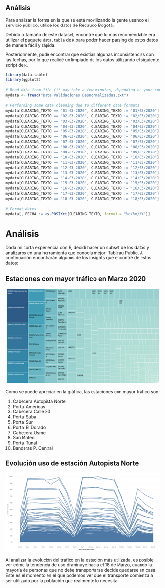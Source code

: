 ## Análisis

Para analizar la forma en la que se está movilizando la gente usando el servicio público, utilicé los datos de Recaudo Bogotá.

Debido al tamaño de este dataset, encontré que lo más recomendable era utilizar el paquete `data.table` de `R` para poder hacer parsing de estos datos de manera fácil y rápida.

Posteriormente, pude encontrar que existían algunas inconsistencias con las fechas, por lo que realicé un limpiado de los datos utilizando el siguiente script de `R`.

```R
library(data.table)
library(ggplot2)

# Read data from file (it may take a few minutes, depending on your computer)
mydata <- fread("Data Validaciones Desnormalizadas.txt")

# Performing some data cleaning due to different date formats
mydata[CLEARING_TEXTO == "01-03-2020", CLEARING_TEXTO := "01/03/2020"]
mydata[CLEARING_TEXTO == "02-03-2020", CLEARING_TEXTO := "02/03/2020"]
mydata[CLEARING_TEXTO == "03-03-2020", CLEARING_TEXTO := "03/03/2020"]
mydata[CLEARING_TEXTO == "04-03-2020", CLEARING_TEXTO := "04/03/2020"]
mydata[CLEARING_TEXTO == "05-03-2020", CLEARING_TEXTO := "05/03/2020"]
mydata[CLEARING_TEXTO == "06-03-2020", CLEARING_TEXTO := "06/03/2020"]
mydata[CLEARING_TEXTO == "07-03-2020", CLEARING_TEXTO := "07/03/2020"]
mydata[CLEARING_TEXTO == "08-03-2020", CLEARING_TEXTO := "08/03/2020"]
mydata[CLEARING_TEXTO == "09-03-2020", CLEARING_TEXTO := "09/03/2020"]
mydata[CLEARING_TEXTO == "10-03-2020", CLEARING_TEXTO := "10/03/2020"]
mydata[CLEARING_TEXTO == "11-03-2020", CLEARING_TEXTO := "11/03/2020"]
mydata[CLEARING_TEXTO == "12-03-2020", CLEARING_TEXTO := "12/03/2020"]
mydata[CLEARING_TEXTO == "13-03-2020", CLEARING_TEXTO := "13/03/2020"]
mydata[CLEARING_TEXTO == "14-03-2020", CLEARING_TEXTO := "14/03/2020"]
mydata[CLEARING_TEXTO == "15-03-2020", CLEARING_TEXTO := "15/03/2020"]
mydata[CLEARING_TEXTO == "16-03-2020", CLEARING_TEXTO := "16/03/2020"]
mydata[CLEARING_TEXTO == "17-03-2020", CLEARING_TEXTO := "17/03/2020"]
mydata[CLEARING_TEXTO == "18-03-2020", CLEARING_TEXTO := "18/03/2020"]

# Format dates
mydata[, FECHA := as.POSIXct(CLEARING_TEXTO, format = "%d/%m/%Y")]
```

# Análisis
Dada mi corta experiencia con R, decidí hacer un subset de los datos y analizaros en una herramienta que conocía mejor: Tableau Public. A continuación encontrarán algunos de los insights que encontré de estos datos:

## Estaciones con mayor tráfico en Marzo 2020
![alt text](/participantes/carlos_pinto/visualizacion/box_plot.png "Estaciones con mayor tráfico en Marzo 2020")

Como se puede apreciar en la gráfica, las estaciones con mayor tráfico son:
1. Cabecera Autopista Norte
2. Portal Américas
3. Cabecera Calle 80
4. Portal Suba
5. Portal Sur
6. Portal El Dorado
7. Cabecera Usme
8. San Mateo
9. Portal Tunal
10. Banderas P. Central

## Evolución uso de estación Autopista Norte
![alt text](/participantes/carlos_pinto/visualizacion/autonorte_line_plot_over_time.png "Evolución uso de estación Autopista Norte en Marzo 2020")

Al analizar la evolución del tráfico en la estación más utilizada, es posible ver cómo la tendencia de uso disminuye hacia el 18 de Marzo, cuando la mayoría de personas que no debe transportarse decide quedarse en casa. Este es el momento en el que podemos ver que el transporte comienza a ser utilizado por la población que realmente lo necesita.